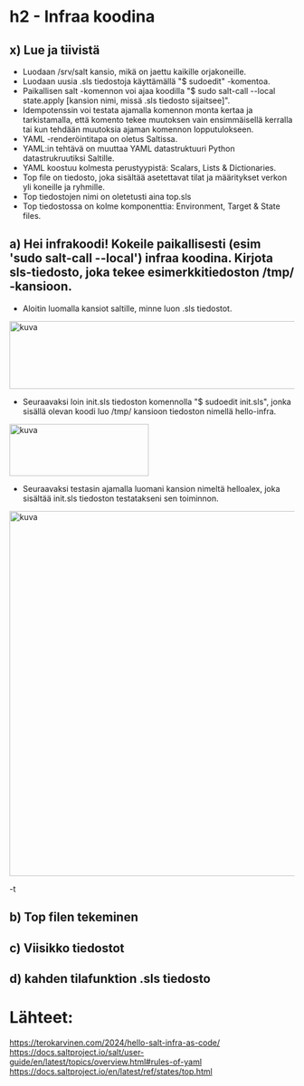 # h2 - Infraa koodina

## x) Lue ja tiivistä

- Luodaan /srv/salt kansio, mikä on jaettu kaikille orjakoneille.
- Luodaan uusia .sls tiedostoja käyttämällä "$ sudoedit" -komentoa.
- Paikallisen salt -komennon voi ajaa koodilla "$ sudo salt-call --local state.apply [kansion nimi, missä .sls tiedosto sijaitsee]".
- Idempotenssin voi testata ajamalla komennon monta kertaa ja tarkistamalla, että komento tekee muutoksen vain ensimmäisellä kerralla tai kun tehdään muutoksia ajaman komennon lopputulokseen.
- YAML -renderöintitapa on oletus Saltissa.
- YAML:in tehtävä on muuttaa YAML datastruktuuri Python datastrukruutiksi Saltille.
- YAML koostuu kolmesta perustyypistä: Scalars, Lists & Dictionaries.
- Top file on tiedosto, joka sisältää asetettavat tilat ja määritykset verkon yli koneille ja ryhmille.
- Top tiedostojen nimi on oletetusti aina top.sls
- Top tiedostossa on kolme komponenttia: Environment, Target & State files.

## a) Hei infrakoodi! Kokeile paikallisesti (esim 'sudo salt-call --local') infraa koodina. Kirjota sls-tiedosto, joka tekee esimerkkitiedoston /tmp/ -kansioon.
- Aloitin luomalla kansiot saltille, minne luon .sls tiedostot.
<img width="750" height="120" alt="kuva" src="https://github.com/user-attachments/assets/307d375e-6bb7-46df-b8db-5b8c7d3d6e13" />

- Seuraavaksi loin init.sls tiedoston komennolla "$ sudoedit init.sls", jonka sisällä olevan koodi luo /tmp/ kansioon tiedoston nimellä hello-infra.
<img width="246" height="92" alt="kuva" src="https://github.com/user-attachments/assets/54a83679-2bcb-43ac-bff3-f68c382193f9" />

- Seuraavaksi testasin ajamalla luomani kansion nimeltä helloalex, joka sisältää init.sls tiedoston testatakseni sen toiminnon.
<img width="1732" height="646" alt="kuva" src="https://github.com/user-attachments/assets/58828fcd-c2d3-4e67-82b8-3a59050edf45" />

-t
  

## b) Top filen tekeminen

## c) Viisikko tiedostot

## d) kahden tilafunktion .sls tiedosto

# Lähteet:

https://terokarvinen.com/2024/hello-salt-infra-as-code/
https://docs.saltproject.io/salt/user-guide/en/latest/topics/overview.html#rules-of-yaml
https://docs.saltproject.io/en/latest/ref/states/top.html

